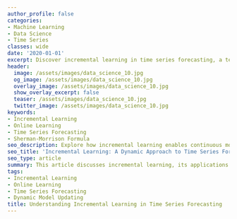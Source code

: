 ```yaml
---
author_profile: false
categories:
- Machine Learning
- Data Science
- Time Series
classes: wide
date: '2020-01-01'
excerpt: Discover incremental learning in time series forecasting, a technique that dynamically updates models with new data for better accuracy and efficiency.
header:
  image: /assets/images/data_science_10.jpg
  og_image: /assets/images/data_science_10.jpg
  overlay_image: /assets/images/data_science_10.jpg
  show_overlay_excerpt: false
  teaser: /assets/images/data_science_10.jpg
  twitter_image: /assets/images/data_science_10.jpg
keywords:
- Incremental Learning
- Online Learning
- Time Series Forecasting
- Sherman-Morrison Formula
seo_description: Explore how incremental learning enables continuous model updates in time series forecasting, reducing the need for retraining and improving predictive accuracy.
seo_title: 'Incremental Learning: A Dynamic Approach to Time Series Forecasting'
seo_type: article
summary: This article discusses incremental learning, its applications to time series forecasting, and how methods like the Sherman–Morrison formula support dynamic model updates without retraining.
tags:
- Incremental Learning
- Online Learning
- Time Series Forecasting
- Dynamic Model Updating
title: Understanding Incremental Learning in Time Series Forecasting
---
```


